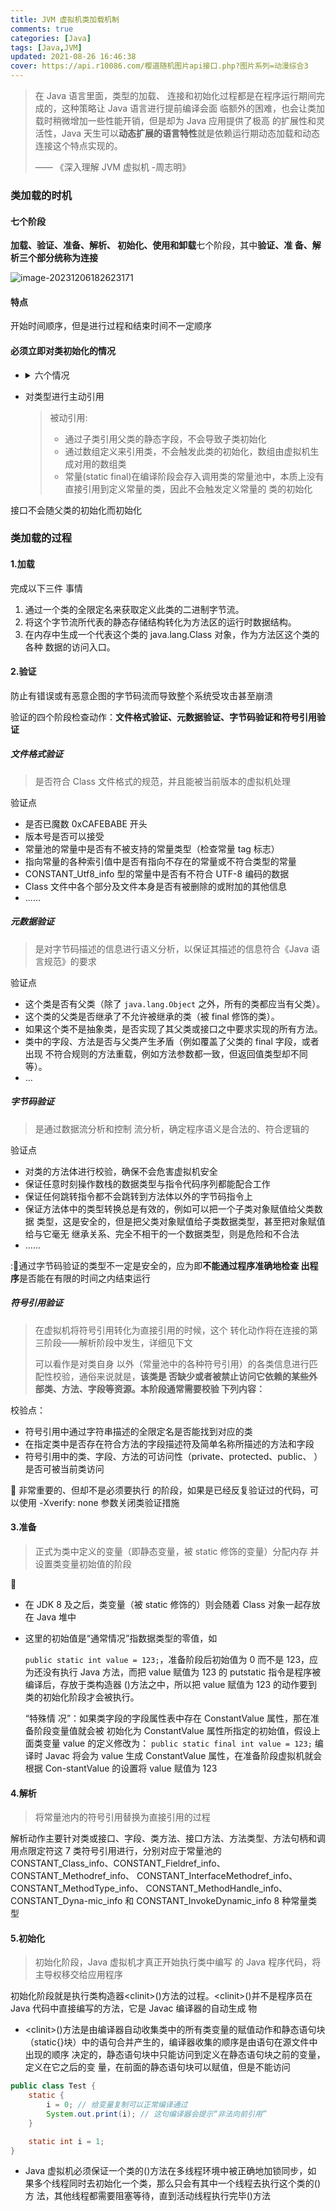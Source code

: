 ```yaml
---
title: JVM 虚拟机类加载机制
comments: true
categories: [Java]
tags: [Java,JVM]
updated: 2021-08-26 16:46:38
cover: https://api.r10086.com/樱道随机图片api接口.php?图片系列=动漫综合3
---
```

> 在 Java 语言里面，类型的加载、 连接和初始化过程都是在程序运行期间完成的，这种策略让 Java 语言进行提前编译会面 临额外的困难，也会让类加载时稍微增加一些性能开销，但是却为 Java 应用提供了极高 的扩展性和灵活性，Java 天生可以**动态扩展的语言特性**就是依赖运行期动态加载和动态 连接这个特点实现的。
>
> —— 《深入理解 JVM 虚拟机 -周志明》

### 类加载的时机

#### 七个阶段

**加载、验证、准备、解析、 初始化、使用和卸载**七个阶段，其中**验证、准 备、解析三个部分统称为连接**

![image-20231206182623171](https://ruafafa-photobed.oss-cn-beijing.aliyuncs.com/image-20231206182623171.png)

#### 特点

开始时间顺序，但是进行过程和结束时间不一定顺序



#### 必须立即对类初始化的情况

- <details>
    <summary>六个情况</summary>
    <pre>
  1) 
  	遇到 new、getstatic、putstatic 或 invokestatic 这四条字节码指令时，如果类型没
  有进行过初始化，则需要先触发其初始化阶段。能够生成这四条指令的典型
  Java 代码场景有：
  ·使用 new 关键字实例化对象的时候。
  ·读取或设置一个类型的静态字段（被 final 修饰、已在编译期把结果放入常量池的
  静态字段除外）的时候。
  ·调用一个类型的静态方法的时候。
  2) 
  	使用 java.lang.reflect 包的方法对类型进行反射调用的时候，如果类型没有进行
  过初始化，则需要先触发其初始化。
  3) 
  	当初始化类的时候，如果发现其父类还没有进行过初始化，则需要先触发其父
  类的初始化。
  4) 
  	当虚拟机启动时，用户需要指定一个要执行的主类（包含 main()方法的那个
  类），虚拟机会先初始化这个主类。
  5) 
  	当使用 JDK 7 新加入的动态语言支持时，如果一个
  java.lang.invoke.MethodHandle 实例最后的解析结果为 REF_getStatic、
  REF_putStatic、REF_invokeStatic、REF_newInvokeSpecial 四种类型的方法句
  柄，并且这个方法句柄对应的类没有进行过初始化，则需要先触发其初始化。
  6) 
  	当一个接口中定义了 JDK 8 新加入的默认方法（被 default 关键字修饰的接口方
  法）时，如果有这个接口的实现类发生了初始化，那该接口要在其之前被初始
  化。
    </pre>
  </details>

- 对类型进行主动引用

  > 被动引用: 
  >
  > - 通过子类引用父类的静态字段，不会导致子类初始化
  > -  通过数组定义来引用类，不会触发此类的初始化，数组由虚拟机生成对用的数组类
  > - 常量(static final)在编译阶段会存入调用类的常量池中，本质上没有直接引用到定义常量的类，因此不会触发定义常量的  类的初始化

接口不会随父类的初始化而初始化



### 类加载的过程

#### 1.加载

完成以下三件 事情 

1) 通过一个类的全限定名来获取定义此类的二进制字节流。
2) 将这个字节流所代表的静态存储结构转化为方法区的运行时数据结构。 
3) 在内存中生成一个代表这个类的 java.lang.Class 对象，作为方法区这个类的各种 数据的访问入口。



#### 2.验证

防止有错误或有恶意企图的字节码流而导致整个系统受攻击甚至崩溃

验证的四个阶段检查动作：**文件格式验证、元数据验证、字节码验证和符号引用验证**



##### 文件格式验证

> 是否符合 Class 文件格式的规范，并且能被当前版本的虚拟机处理

验证点

- 是否已魔数 0xCAFEBABE 开头
- 版本号是否可以接受
- 常量池的常量中是否有不被支持的常量类型（检查常量 tag 标志）
- 指向常量的各种索引值中是否有指向不存在的常量或不符合类型的常量
- CONSTANT_Utf8_info 型的常量中是否有不符合 UTF-8 编码的数据
- Class 文件中各个部分及文件本身是否有被删除的或附加的其他信息
- ......



##### 元数据验证

> 是对字节码描述的信息进行语义分析，以保证其描述的信息符合《Java 语 言规范》的要求

验证点

- 这个类是否有父类（除了 `java.lang.Object` 之外，所有的类都应当有父类）。 
- 这个类的父类是否继承了不允许被继承的类（被 final 修饰的类）。
-  如果这个类不是抽象类，是否实现了其父类或接口之中要求实现的所有方法。 
- 类中的字段、方法是否与父类产生矛盾（例如覆盖了父类的 final 字段，或者出现 不符合规则的方法重载，例如方法参数都一致，但返回值类型却不同等）。 
- …



##### 字节码验证

> 是通过数据流分析和控制 流分析，确定程序语义是合法的、符合逻辑的

验证点

- 对类的方法体进行校验，确保不会危害虚拟机安全
- 保证任意时刻操作数栈的数据类型与指令代码序列都能配合工作
- 保证任何跳转指令都不会跳转到方法体以外的字节码指令上
- 保证方法体中的类型转换总是有效的，例如可以把一个子类对象赋值给父类数据 类型，这是安全的，但是把父类对象赋值给子类数据类型，甚至把对象赋值给与它毫无 继承关系、完全不相干的一个数据类型，则是危险和不合法
- ......

::book:通过字节码验证的类型不一定是安全的，应为即**不能通过程序准确地检查 出程序**是否能在有限的时间之内结束运行



##### 符号引用验证

> 在虚拟机将符号引用转化为直接引用的时候，这个 转化动作将在连接的第三阶段——解析阶段中发生，详细见下文
>
> 可以看作是对类自身 以外（常量池中的各种符号引用）的各类信息进行匹配性校验，通俗来说就是，**该类是 否缺少或者被禁止访问它依赖的某些外部类、方法、字段等资源。本阶段通常需要校验 下列内容：**

校验点：

- 符号引用中通过字符串描述的全限定名是否能找到对应的类
- 在指定类中是否存在符合方法的字段描述符及简单名称所描述的方法和字段
- 符号引用中的类、字段、方法的可访问性（private、protected、public、 ）是否可被当前类访问

:book: 非常重要的、但却不是必须要执行 的阶段，如果是已经反复验证过的代码，可以使用 -Xverify: none 参数关闭类验证措施



#### 3.准备

> 正式为类中定义的变量（即静态变量，被 static 修饰的变量）分配内存 并设置类变量初始值的阶段

:book:

- 在 JDK 8 及之后，类变量（被 static 修饰的）则会随着 Class 对象一起存放在 Java 堆中

- 这里的初始值是“通常情况”指数据类型的零值，如

  `public static int value = 123;`，准备阶段后初始值为 0 而不是 123，应为还没有执行 Java 方法，而把 value 赋值为 123 的 putstatic 指令是程序被编译后，存放于类构造器 ()方法之中，所以把 value 赋值为 123 的动作要到类的初始化阶段才会被执行。

  “特殊情 况”：如果类字段的字段属性表中存在 ConstantValue 属性，那在准备阶段变量值就会被 初始化为 ConstantValue 属性所指定的初始值，假设上面类变量 value 的定义修改为： `public static final int value = 123;` 编译时 Javac 将会为 value 生成 ConstantValue 属性，在准备阶段虚拟机就会根据 Con-stantValue 的设置将 value 赋值为 123



#### 4.解析

> 将常量池内的符号引用替换为直接引用的过程

解析动作主要针对类或接口、字段、类方法、接口方法、方法类型、方法句柄和调 用点限定符这 7 类符号引用进行，分别对应于常量池的 CONSTANT_Class_info、CONSTANT_Fieldref_info、CONSTANT_Methodref_info、 CONSTANT_InterfaceMethodref_info、CONSTANT_MethodType_info、 CONSTANT_MethodHandle_info、CONSTANT_Dyna-mic_info 和 CONSTANT_InvokeDynamic_info 8 种常量类型



#### 5.初始化

> 初始化阶段，Java 虚拟机才真正开始执行类中编写 的 Java 程序代码，将主导权移交给应用程序

初始化阶段就是执行类构造器\<clinit>()方法的过程。\<clinit>()并不是程序员在 Java 代码中直接编写的方法，它是 Javac 编译器的自动生成 物

- \<clinit>()方法是由编译器自动收集类中的所有类变量的赋值动作和静态语句块 （static{}块）中的语句合并产生的，编译器收集的顺序是由语句在源文件中出现的顺序 决定的，静态语句块中只能访问到定义在静态语句块之前的变量，定义在它之后的变 量，在前面的静态语句块可以赋值，但是不能访问

```java
public class Test { 
    static { 
        i = 0; // 给变量复制可以正常编译通过 
        System.out.print(i); // 这句编译器会提示“非法向前引用” 
    } 

	static int i = 1;
}
```

- Java 虚拟机必须保证一个类的()方法在多线程环境中被正确地加锁同步，如 果多个线程同时去初始化一个类，那么只会有其中一个线程去执行这个类的()方 法，其他线程都需要阻塞等待，直到活动线程执行完毕()方法



#### 
